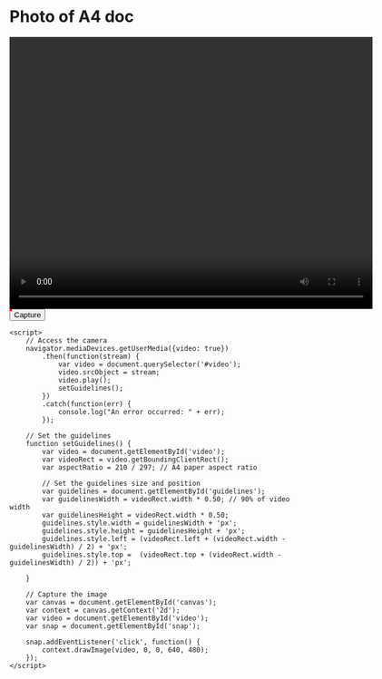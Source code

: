 
<head>
</head>
<body>
    <h1>Photo of A4 doc</h1>
    <div id="camera" style="position: relative;">
        <video id="video" width="640" height="480" autoplay></video>
        <canvas id="canvas" width="640" height="480"></canvas>
        <div id="guidelines" style="position: absolute; border: 2px solid red;"></div>
    </div>
    <button id="snap">Capture</button>

    <script>
        // Access the camera
        navigator.mediaDevices.getUserMedia({video: true})
            .then(function(stream) {
                var video = document.querySelector('#video');
                video.srcObject = stream;
                video.play();
                setGuidelines();
            })
            .catch(function(err) {
                console.log("An error occurred: " + err);
            });

        // Set the guidelines
        function setGuidelines() {
            var video = document.getElementById('video');
            var videoRect = video.getBoundingClientRect();
            var aspectRatio = 210 / 297; // A4 paper aspect ratio

            // Set the guidelines size and position
            var guidelines = document.getElementById('guidelines');
            var guidelinesWidth = videoRect.width * 0.50; // 90% of video width
            var guidelinesHeight = videoRect.width * 0.50;
            guidelines.style.width = guidelinesWidth + 'px';
            guidelines.style.height = guidelinesHeight + 'px';
            guidelines.style.left = (videoRect.left + (videoRect.width - guidelinesWidth) / 2) + 'px';
            guidelines.style.top =  (videoRect.top + (videoRect.width - guidelinesWidth) / 2)) + 'px';

        }

        // Capture the image
        var canvas = document.getElementById('canvas');
        var context = canvas.getContext('2d');
        var video = document.getElementById('video');
        var snap = document.getElementById('snap');

        snap.addEventListener('click', function() {
            context.drawImage(video, 0, 0, 640, 480);
        });
    </script>
</body>

